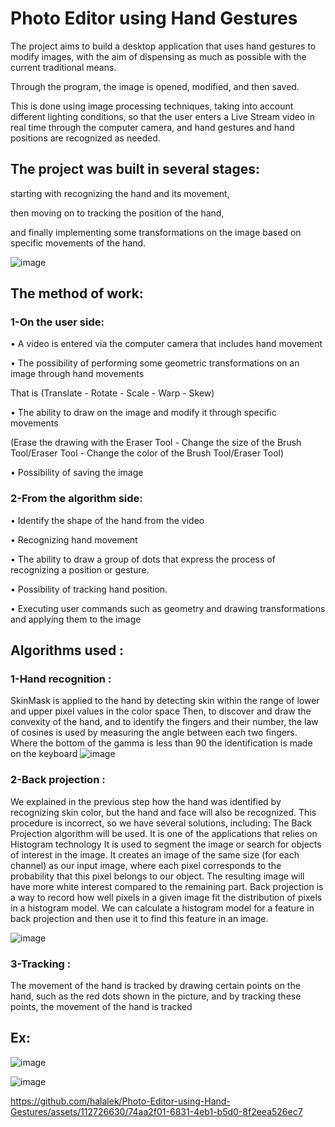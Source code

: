 # Photo Editor using Hand Gestures

The project aims to build a desktop application that uses hand gestures to modify images, with the aim of dispensing as much as possible with the current traditional means. 

Through the program, the image is opened, modified, and then saved.

This is done using image processing techniques, taking into account different lighting conditions, so that the user enters a Live Stream video in real time through the computer camera, and hand gestures and hand positions are recognized as needed.

## The project was built in several stages:
starting with recognizing the hand and its movement, 

then moving on to tracking the position of the hand, 

and finally implementing some transformations on the image based on specific movements of the hand.

![image](https://github.com/halalek/Photo-Editor-using-Hand-Gestures/assets/112726630/26de4333-1da2-4b19-8772-a163691759ba)


## The method of work:
### 1-On the user side:
• A video is entered via the computer camera that includes hand movement

• The possibility of performing some geometric transformations on an image through hand movements

That is (Translate - Rotate - Scale - Warp - Skew)

• The ability to draw on the image and modify it through specific movements

(Erase the drawing with the Eraser Tool - Change the size of the Brush Tool/Eraser Tool - Change the color of the Brush Tool/Eraser Tool)

• Possibility of saving the image

               




   ### 2-From the algorithm side:
• Identify the shape of the hand from the video

• Recognizing hand movement

• The ability to draw a group of dots that express the process of recognizing a position or gesture.

• Possibility of tracking hand position.

• Executing user commands such as geometry and drawing transformations and applying them to the image


## Algorithms used :
### 1-Hand recognition :
SkinMask is applied to the hand by detecting skin within the range of lower and upper pixel values in the color space
Then, to discover and draw the convexity of the hand, and to identify the fingers and their number, the law of cosines is used by measuring the angle between each two fingers.
Where the bottom of the gamma is less than 90 the identification is made on the keyboard
![image](https://github.com/halalek/Photo-Editor-using-Hand-Gestures/assets/112726630/99a0684d-e027-49f0-8f0a-1613dabdd120)


### 2-Back projection :
We explained in the previous step how the hand was identified by recognizing skin color, but the hand and face will also be recognized. This procedure is incorrect, so we have several solutions, including: The Back Projection algorithm will be used.
   It is one of the applications that relies on Histogram technology
It is used to segment the image or search for objects of interest in the image. It creates an image of the same size (for each channel) as our input image, where each pixel corresponds to the probability that this pixel belongs to our object. The resulting image will have more white interest compared to the remaining part. Back projection is a way to record how well pixels in a given image fit the distribution of pixels in a histogram model. We can calculate a histogram model for a feature in back projection and then use it to find this feature in an image.

![image](https://github.com/halalek/Photo-Editor-using-Hand-Gestures/assets/112726630/56320a9e-cdd5-4274-aa41-527c485364c6)

### 3-Tracking :
The movement of the hand is tracked by drawing certain points on the hand, such as the red dots shown in the picture, and by tracking these points, the movement of the hand is tracked

## Ex:

![image](https://github.com/halalek/Photo-Editor-using-Hand-Gestures/assets/112726630/34e54203-2d53-4332-aa5e-c87c4a94f85b)

![image](https://github.com/halalek/Photo-Editor-using-Hand-Gestures/assets/112726630/1bef1a07-cc9a-498e-9730-5a4939fbd46c)







https://github.com/halalek/Photo-Editor-using-Hand-Gestures/assets/112726630/74aa2f01-6831-4eb1-b5d0-8f2eea526ec7



